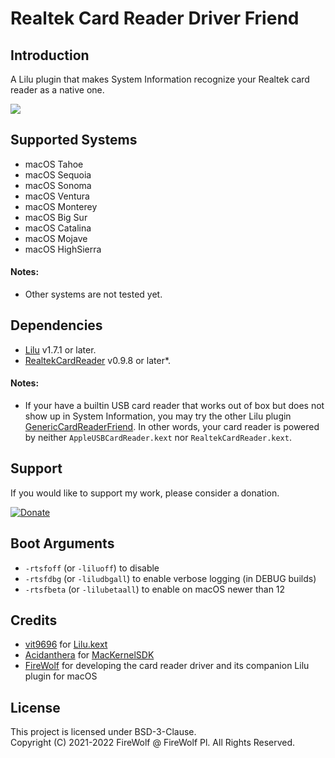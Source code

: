 #  Realtek Card Reader Driver Friend

## Introduction

A Lilu plugin that makes System Information recognize your Realtek card reader as a native one.

![](Assets/Screenshot.png)

## Supported Systems
- macOS Tahoe
- macOS Sequoia
- macOS Sonoma
- macOS Ventura
- macOS Monterey
- macOS Big Sur  
- macOS Catalina  
- macOS Mojave
- macOS HighSierra
  
#### Notes:
- Other systems are not tested yet.

## Dependencies
- [Lilu](https://github.com/acidanthera/Lilu) v1.7.1 or later.
- [RealtekCardReader](https://github.com/Baio1977/RealtekCardReader) v0.9.8 or later*.

#### Notes:
- If your have a builtin USB card reader that works out of box but does not show up in System Information, you may try the other Lilu plugin [GenericCardReaderFriend](https://github.com/0xFireWolf/GenericCardReaderFriend). In other words, your card reader is powered by neither `AppleUSBCardReader.kext` nor `RealtekCardReader.kext`.

## Support
If you would like to support my work, please consider a donation.  

[![Donate](https://img.shields.io/badge/Donate-PayPal-green.svg)](https://www.paypal.com/donate/?business=M6AHXMUVSZQTS&no_recurring=0&item_name=Support+Realtek+PCIe+card+deader+driver+for+macOS&currency_code=USD)


## Boot Arguments
- `-rtsfoff` (or `-liluoff`) to disable
- `-rtsfdbg` (or `-liludbgall`) to enable verbose logging (in DEBUG builds)
- `-rtsfbeta` (or `-lilubetaall`) to enable on macOS newer than 12

## Credits
- [vit9696](https://github.com/vit9696) for [Lilu.kext](https://github.com/vit9696/Lilu)
- [Acidanthera](https://github.com/acidanthera) for [MacKernelSDK](https://github.com/acidanthera/MacKernelSDK)
- [FireWolf](https://github.com/0xFireWolf) for developing the card reader driver and its companion Lilu plugin for macOS

## License
This project is licensed under BSD-3-Clause.  
Copyright (C) 2021-2022 FireWolf @ FireWolf Pl. All Rights Reserved.
